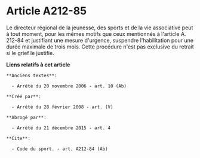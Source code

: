 # Article A212-85

Le directeur régional de la jeunesse, des sports et de la vie associative peut à tout moment, pour les mêmes motifs que ceux
mentionnés à l'article A. 212-84 et justifiant une mesure d'urgence, suspendre l'habilitation pour une durée maximale de
trois mois. Cette procédure n'est pas exclusive du retrait si le grief le justifie.

**Liens relatifs à cet article**

	**Anciens textes**:

	  - Arrêté du 20 novembre 2006 - art. 10 (Ab)

	**Créé par**:

	  - Arrêté du 28 février 2008 - art. (V)

	**Abrogé par**:

	  - Arrêté du 21 décembre 2015 - art. 4

	**Cite**:

	  - Code du sport. - art. A212-84 (Ab)
